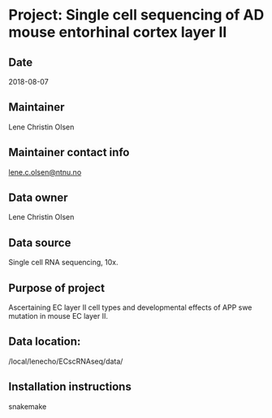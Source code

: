 # Project: Single cell sequencing of AD mouse entorhinal cortex layer II

## Date
2018-08-07
## Maintainer
Lene Christin Olsen
## Maintainer contact info
lene.c.olsen@ntnu.no
## Data owner
Lene Christin Olsen
## Data source
Single cell RNA sequencing, 10x. 

## Purpose of project
Ascertaining EC layer II cell types and developmental effects of APP swe mutation in mouse EC layer II.

## Data location:
/local/lenecho/ECscRNAseq/data/

## Installation instructions
snakemake
